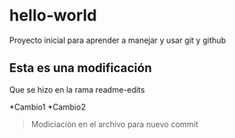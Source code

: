 ﻿# hello-world
Proyecto inicial para aprender a manejar y usar git y github


## Esta es una modificación 

Que se hizo en la rama readme-edits

*Cambio1
*Cambio2


> Modiciación en el archivo para nuevo commit
